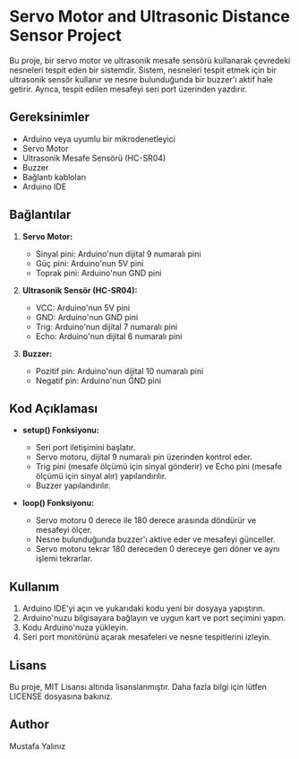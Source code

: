 # Servo Motor and Ultrasonic Distance Sensor Project

Bu proje, bir servo motor ve ultrasonik mesafe sensörü kullanarak çevredeki nesneleri tespit eden bir sistemdir. Sistem, nesneleri tespit etmek için bir ultrasonik sensör kullanır ve nesne bulunduğunda bir buzzer'ı aktif hale getirir. Ayrıca, tespit edilen mesafeyi seri port üzerinden yazdırır.

## Gereksinimler

- Arduino veya uyumlu bir mikrodenetleyici
- Servo Motor
- Ultrasonik Mesafe Sensörü (HC-SR04)
- Buzzer
- Bağlantı kabloları
- Arduino IDE

## Bağlantılar

1. **Servo Motor:**
   - Sinyal pini: Arduino'nun dijital 9 numaralı pini
   - Güç pini: Arduino'nun 5V pini
   - Toprak pini: Arduino'nun GND pini

2. **Ultrasonik Sensör (HC-SR04):**
   - VCC: Arduino'nun 5V pini
   - GND: Arduino'nun GND pini
   - Trig: Arduino'nun dijital 7 numaralı pini
   - Echo: Arduino'nun dijital 6 numaralı pini

3. **Buzzer:**
   - Pozitif pin: Arduino'nun dijital 10 numaralı pini
   - Negatif pin: Arduino'nun GND pini

## Kod Açıklaması

- **setup() Fonksiyonu:**
  - Seri port iletişimini başlatır.
  - Servo motoru, dijital 9 numaralı pin üzerinden kontrol eder.
  - Trig pini (mesafe ölçümü için sinyal gönderir) ve Echo pini (mesafe ölçümü için sinyal alır) yapılandırılır.
  - Buzzer yapılandırılır.

- **loop() Fonksiyonu:**
  - Servo motoru 0 derece ile 180 derece arasında döndürür ve mesafeyi ölçer.
  - Nesne bulunduğunda buzzer'ı aktive eder ve mesafeyi günceller.
  - Servo motoru tekrar 180 dereceden 0 dereceye geri döner ve aynı işlemi tekrarlar.

## Kullanım

1. Arduino IDE'yi açın ve yukarıdaki kodu yeni bir dosyaya yapıştırın.
2. Arduino'nuzu bilgisayara bağlayın ve uygun kart ve port seçimini yapın.
3. Kodu Arduino'nuza yükleyin.
4. Seri port monitörünü açarak mesafeleri ve nesne tespitlerini izleyin.

## Lisans

Bu proje, MIT Lisansı altında lisanslanmıştır. Daha fazla bilgi için lütfen LICENSE dosyasına bakınız.

## Author

Mustafa Yalınız

